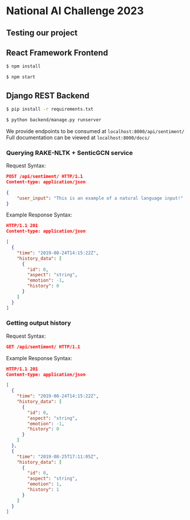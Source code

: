 # National AI Challenge 2023

## Testing our project

## React Framework Frontend

```bash
$ npm install
```
```bash
$ npm start
```

## Django REST Backend
```bash
$ pip install -r requirements.txt
```

```bash
$ python backend/manage.py runserver 
```

We provide endpoints to be consumed at `localhost:8000/api/sentiment/`
Full documentation can be viewed at `localhost:8000/docs/`

### Querying RAKE-NLTK + SenticGCN service
Request Syntax:
```JSON
POST /api/sentiment/ HTTP/1.1
Content-type: application/json

{
    "user_input": "This is an example of a natural language input!"
}
```

Example Response Syntax:

```JSON
HTTP/1.1 201
Content-type: application/json

[
  {
    "time": "2019-08-24T14:15:22Z",
    "history_data": [
      {
        "id": 0,
        "aspect": "string",
        "emotion": -1,
        "history": 0
      }
    ]
  }
]
```

### Getting output history

Request Syntax:
```JSON
GET /api/sentiment/ HTTP/1.1
```

Example Response Syntax:
```JSON
HTTP/1.1 201
Content-type: application/json

[
  {
    "time": "2019-08-24T14:15:22Z",
    "history_data": [
      {
        "id": 0,
        "aspect": "string",
        "emotion": -1,
        "history": 0
      }
    ]
  },
  {
    "time": "2019-08-25T17:11:05Z",
    "history_data": [
      {
        "id": 0,
        "aspect": "string",
        "emotion": 1,
        "history": 1
      }
    ]
  }
]
```
